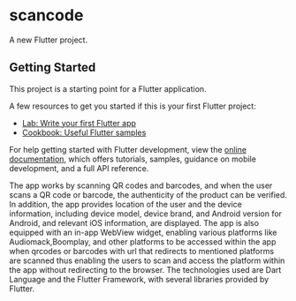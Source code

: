 # scancode

A new Flutter project.

## Getting Started

This project is a starting point for a Flutter application.

A few resources to get you started if this is your first Flutter project:

- [Lab: Write your first Flutter app](https://docs.flutter.dev/get-started/codelab)
- [Cookbook: Useful Flutter samples](https://docs.flutter.dev/cookbook)

For help getting started with Flutter development, view the
[online documentation](https://docs.flutter.dev/), which offers tutorials,
samples, guidance on mobile development, and a full API reference.

The app works by scanning QR codes and barcodes, and when the user scans a QR code or barcode, the authenticity of the product can be verified. In addition, the app provides location of the user and the device information, including device model, device brand, and Android version for Android, and relevant iOS information, are displayed. The app is also equipped with an in-app WebView widget, enabling various platforms like Audiomack,Boomplay, and other platforms to be accessed within the app when qrcodes or barcodes with url that redirects to mentioned platforms are scanned thus enabling the users to scan and access the platform within the app without redirecting to the browser. The technologies used are Dart Language and the Flutter Framework, with several libraries provided by Flutter.
